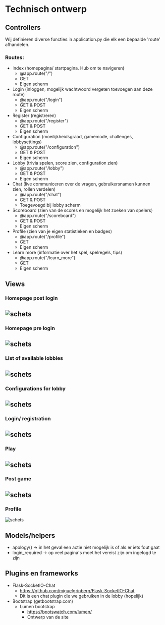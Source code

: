 # Technisch ontwerp

## Controllers

Wij definieren diverse functies in application.py die elk een bepaalde 'route' afhandelen.

### Routes:
- Index (homepagina/ startpagina. Hub om te navigeren)
    - @app.route("/")
    - GET
    - Eigen scherm
- Login (inloggen, mogelijk wachtwoord vergeten toevoegen aan deze route)
    - @app.route("/login")
    - GET & POST
    - Eigen scherm
- Register (registreren)
    - @app.route("/register")
    - GET & POST
    - Eigen scherm
- Configuration (moeilijkheidsgraad, gamemode, challenges, lobbysettings)
    - @app.route("/configuration")
    - GET & POST
    - Eigen scherm
- Lobby (trivia spelen, score zien, configuration zien)
    - @app.route("/lobby")
    - GET & POST
    - Eigen scherm
- Chat (live communiceren over de vragen, gebruikersnamen kunnen zien, rollen verdelen)
    - @app.route("/chat")
    - GET & POST
    - Toegevoegd bij lobby scherm
- Scoreboard (zien van de scores en mogelijk het zoeken van spelers)
    - @app.route("/scoreboard")
    - GET & POST
    - Eigen scherm
- Profile (zien van je eigen statistieken en badges)
    - @app.route("/profile")
    - GET
    - Eigen scherm
- Learn more (informatie over het spel, spelregels, tips)
    - @app.route("/learn_more")
    - GET
    - Eigen scherm

## Views
### Homepage post login
![schets](schetsen/Homepage_index.png)
---------------------------------------
### Homepage pre login
![schets](schetsen/Homepage_login.png)
---------------------------------------
### List of available lobbies
![schets](schetsen/lobby_list.png)
---------------------------------------
### Configurations for lobby
![schets](schetsen/lobby.png)
---------------------------------------
### Login/ registration
![schets](schetsen/Login.png)
---------------------------------------
### Play
![schets](schetsen/play.png)
---------------------------------------
### Post game
![schets](schetsen/post_game.png)
---------------------------------------
### Profile
![schets](schetsen/profile.png)

## Models/helpers

- apology() -> in het geval een actie niet mogelijk is of als er iets fout gaat
- login_required -> op veel pagina's moet het vereist zijn om ingelogd te zijn

## Plugins en frameworks

- Flask-SocketIO-Chat
    - https://github.com/miguelgrinberg/Flask-SocketIO-Chat
    - Dit is een chat plugin die we gebruiken in de lobby (hopelijk)
- Bootstrap (getbootstrap.com)
    - Lumen bootstrap
        - https://bootswatch.com/lumen/
        - Ontwerp van de site